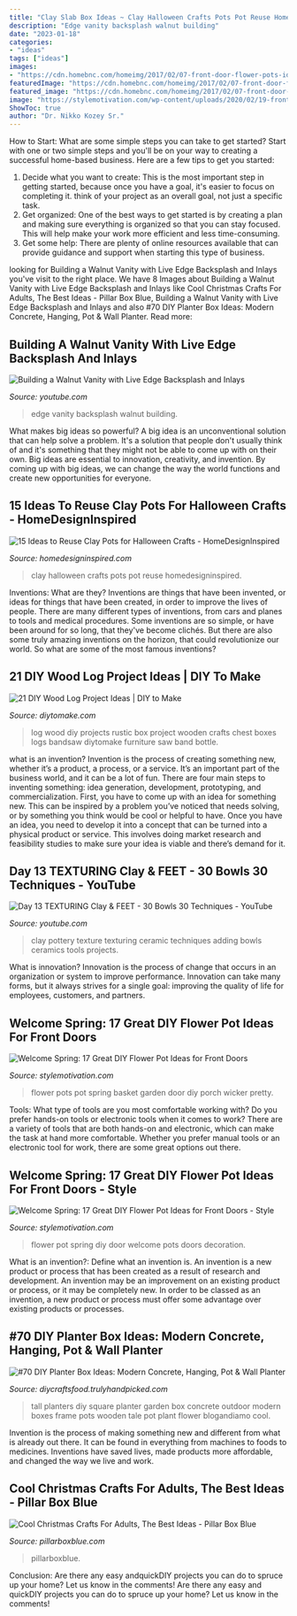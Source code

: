 ```yaml
---
title: "Clay Slab Box Ideas ~ Clay Halloween Crafts Pots Pot Reuse Homedesigninspired"
description: "Edge vanity backsplash walnut building"
date: "2023-01-18"
categories:
- "ideas"
tags: ["ideas"]
images:
- "https://cdn.homebnc.com/homeimg/2017/02/07-front-door-flower-pots-ideas-homebnc.jpg"
featuredImage: "https://cdn.homebnc.com/homeimg/2017/02/07-front-door-flower-pots-ideas-homebnc.jpg"
featured_image: "https://cdn.homebnc.com/homeimg/2017/02/07-front-door-flower-pots-ideas-homebnc.jpg"
image: "https://stylemotivation.com/wp-content/uploads/2020/02/19-front-door-flower-pots-ideas-homebnc.jpg"
ShowToc: true
author: "Dr. Nikko Kozey Sr."
---
```



How to Start: What are some simple steps you can take to get started?
Start with one or two simple steps and you'll be on your way to creating a successful home-based business. Here are a few tips to get you started: 
1. Decide what you want to create: This is the most important step in getting started, because once you have a goal, it's easier to focus on completing it. think of your project as an overall goal, not just a specific task. 
2. Get organized: One of the best ways to get started is by creating a plan and making sure everything is organized so that you can stay focused. This will help make your work more efficient and less time-consuming. 
3. Get some help: There are plenty of online resources available that can provide guidance and support when starting this type of business.

	

		
looking for Building a Walnut Vanity with Live Edge Backsplash and Inlays you've visit to the right place. We have 8 Images about Building a Walnut Vanity with Live Edge Backsplash and Inlays like Cool Christmas Crafts For Adults, The Best Ideas - Pillar Box Blue, Building a Walnut Vanity with Live Edge Backsplash and Inlays and also #70 DIY Planter Box Ideas: Modern Concrete, Hanging, Pot &amp; Wall Planter. Read more:
		
    
## Building A Walnut Vanity With Live Edge Backsplash And Inlays

<img loading=lazy src="https://i.ytimg.com/vi/ma5U68APYAM/maxresdefault.jpg" onerror="this.onerror=null;this.src='https://tse3.mm.bing.net/th?id=OIP.GTrtwALZgLkZplCqytsIugHaEK&amp;pid=15.1';" alt="Building a Walnut Vanity with Live Edge Backsplash and Inlays">

_Source: youtube.com_

>edge vanity backsplash walnut building. 

	

What makes big ideas so powerful?
A big idea is an unconventional solution that can help solve a problem. It's a solution that people don't usually think of and it's something that they might not be able to come up with on their own. Big ideas are essential to innovation, creativity, and invention. By coming up with big ideas, we can change the way the world functions and create new opportunities for everyone.

    
## 15 Ideas To Reuse Clay Pots For Halloween Crafts - HomeDesignInspired

<img loading=lazy src="https://www.homedesigninspired.com/wp-content/uploads/2019/09/Clay-Pot-Halloween-Crafts-2.jpg" onerror="this.onerror=null;this.src='https://tse1.mm.bing.net/th?id=OIP.mJ4cYcPbgtR_pqdBcsUGSQHaJ6&amp;pid=15.1';" alt="15 Ideas to Reuse Clay Pots for Halloween Crafts - HomeDesignInspired">

_Source: homedesigninspired.com_

>clay halloween crafts pots pot reuse homedesigninspired. 

	

Inventions: What are they?
Inventions are things that have been invented, or ideas for things that have been created, in order to improve the lives of people. There are many different types of inventions, from cars and planes to tools and medical procedures. Some inventions are so simple, or have been around for so long, that they've become clichés. But there are also some truly amazing inventions on the horizon, that could revolutionize our world. So what are some of the most famous inventions?

    
## 21 DIY Wood Log Project Ideas | DIY To Make

<img loading=lazy src="http://www.diytomake.com/wp-content/uploads/2016/03/rustic-log-chest-box.jpg" onerror="this.onerror=null;this.src='https://tse4.mm.bing.net/th?id=OIP.iJZMj_C7bZRqWKftykfJoQHaKW&amp;pid=15.1';" alt="21 DIY Wood Log Project Ideas | DIY to Make">

_Source: diytomake.com_

>log wood diy projects rustic box project wooden crafts chest boxes logs bandsaw diytomake furniture saw band bottle. 

	

what is an invention?
Invention is the process of creating something new, whether it’s a product, a process, or a service. It’s an important part of the business world, and it can be a lot of fun.
There are four main steps to inventing something: idea generation, development, prototyping, and commercialization. First, you have to come up with an idea for something new. This can be inspired by a problem you’ve noticed that needs solving, or by something you think would be cool or helpful to have. Once you have an idea, you need to develop it into a concept that can be turned into a physical product or service. This involves doing market research and feasibility studies to make sure your idea is viable and there’s demand for it.

    
## Day 13 TEXTURING Clay &amp; FEET - 30 Bowls 30 Techniques - YouTube

<img loading=lazy src="https://i.ytimg.com/vi/T4Y8QVGeT_Q/maxresdefault.jpg" onerror="this.onerror=null;this.src='https://tse1.mm.bing.net/th?id=OIP.OaWgyPmK_zaiFRp1kT7I4wHaEK&amp;pid=15.1';" alt="Day 13 TEXTURING Clay &amp; FEET - 30 Bowls 30 Techniques - YouTube">

_Source: youtube.com_

>clay pottery texture texturing ceramic techniques adding bowls ceramics tools projects. 

	

What is innovation?
Innovation is the process of change that occurs in an organization or system to improve performance. Innovation can take many forms, but it always strives for a single goal: improving the quality of life for employees, customers, and partners.

    
## Welcome Spring: 17 Great DIY Flower Pot Ideas For Front Doors

<img loading=lazy src="https://stylemotivation.com/wp-content/uploads/2020/02/19-front-door-flower-pots-ideas-homebnc.jpg" onerror="this.onerror=null;this.src='https://tse4.mm.bing.net/th?id=OIP.67SO_USNmqDbD6S1U19YVgHaLG&amp;pid=15.1';" alt="Welcome Spring: 17 Great DIY Flower Pot Ideas for Front Doors">

_Source: stylemotivation.com_

>flower pots pot spring basket garden door diy porch wicker pretty. 

	

Tools: What type of tools are you most comfortable working with?
Do you prefer hands-on tools or electronic tools when it comes to work? There are a variety of tools that are both hands-on and electronic, which can make the task at hand more comfortable. Whether you prefer manual tools or an electronic tool for work, there are some great options out there.

    
## Welcome Spring: 17 Great DIY Flower Pot Ideas For Front Doors - Style

<img loading=lazy src="https://cdn.homebnc.com/homeimg/2017/02/07-front-door-flower-pots-ideas-homebnc.jpg" onerror="this.onerror=null;this.src='https://tse1.mm.bing.net/th?id=OIP.DFixVxuK3LVVJGnU993bfAHaJ4&amp;pid=15.1';" alt="Welcome Spring: 17 Great DIY Flower Pot Ideas for Front Doors - Style">

_Source: stylemotivation.com_

>flower pot spring diy door welcome pots doors decoration. 

	

What is an invention?: Define what an invention is.
An invention is a new product or process that has been created as a result of research and development. An invention may be an improvement on an existing product or process, or it may be completely new. In order to be classed as an invention, a new product or process must offer some advantage over existing products or processes.

    
## #70 DIY Planter Box Ideas: Modern Concrete, Hanging, Pot &amp; Wall Planter

<img loading=lazy src="http://diycraftsfood.trulyhandpicked.com/wp-content/uploads/2016/11/DIY-tall-planter-box-3.jpg" onerror="this.onerror=null;this.src='https://tse4.mm.bing.net/th?id=OIP.dewC9wf5T1-4cKyUAV-3YwHaLF&amp;pid=15.1';" alt="#70 DIY Planter Box Ideas: Modern Concrete, Hanging, Pot &amp; Wall Planter">

_Source: diycraftsfood.trulyhandpicked.com_

>tall planters diy square planter garden box concrete outdoor modern boxes frame pots wooden tale pot plant flower blogandiamo cool. 

	

Invention is the process of making something new and different from what is already out there. It can be found in everything from machines to foods to medicines. Inventions have saved lives, made products more affordable, and changed the way we live and work.

    
## Cool Christmas Crafts For Adults, The Best Ideas - Pillar Box Blue

<img loading=lazy src="https://www.pillarboxblue.com/wp-content/uploads/2021/08/clay-snowflake-wood-slice-ornament-1-4-scaled-1-1366x2048.jpg" onerror="this.onerror=null;this.src='https://tse1.mm.bing.net/th?id=OIP.Nxcs97wBeCWeovd8UnJC2gHaLG&amp;pid=15.1';" alt="Cool Christmas Crafts For Adults, The Best Ideas - Pillar Box Blue">

_Source: pillarboxblue.com_

>pillarboxblue. 

	

Conclusion: Are there any easy andquickDIY projects you can do to spruce up your home? Let us know in the comments!
Are there any easy and quickDIY projects you can do to spruce up your home? Let us know in the comments!

